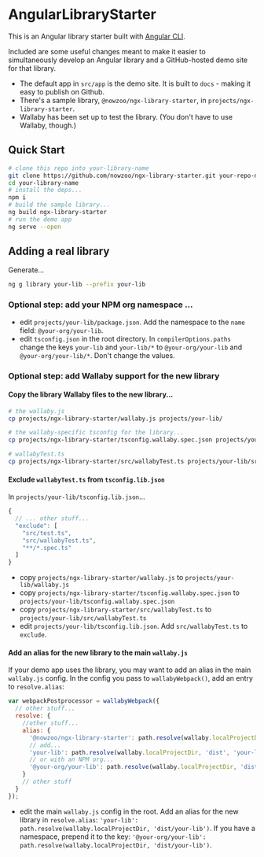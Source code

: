 # AngularLibraryStarter

This is an Angular library starter built with [Angular CLI](https://github.com/angular/angular-cli).

Included are some useful changes meant to make it easier to simultaneously develop an Angular library and a GitHub-hosted demo site for that library.

- The default app in `src/app` is the demo site. It is built to `docs` - making it easy to publish on Github.
- There's a sample library, `@nowzoo/ngx-library-starter`, in `projects/ngx-library-starter`.
- Wallaby has been set up to test the library. (You don't have to use Wallaby, though.)

## Quick Start


```bash
# clone this repo into your-library-name
git clone https://github.com/nowzoo/ngx-library-starter.git your-repo-name
cd your-library-name
# install the deps...
npm i
# build the sample library...
ng build ngx-library-starter
# run the demo app
ng serve --open
```

## Adding a real library
Generate...

```bash
ng g library your-lib --prefix your-lib
```
### Optional step: add your NPM org namespace ...
- edit `projects/your-lib/package.json`. Add the namespace to the `name` field: `@your-org/your-lib`.
- edit `tsconfig.json` in the root directory. In `compilerOptions.paths` change the keys `your-lib` and `your-lib/*` to `@your-org/your-lib` and `@your-org/your-lib/*`. Don't change the values.

### Optional step: add Wallaby support for the new library

#### Copy the library Wallaby files to the new library...
```bash
# the wallaby.js
cp projects/ngx-library-starter/wallaby.js projects/your-lib/

# the wallaby-specific tsconfig for the library...
cp projects/ngx-library-starter/tsconfig.wallaby.spec.json projects/your-lib/

# wallabyTest.ts
cp projects/ngx-library-starter/src/wallabyTest.ts projects/your-lib/src/
```

#### Exclude `wallabyTest.ts` from `tsconfig.lib.json`
In `projects/your-lib/tsconfig.lib.json`...
```js
{
  // ... other stuff...
  "exclude": [
    "src/test.ts",
    "src/wallabyTest.ts",
    "**/*.spec.ts"
  ]
}

```
- copy `projects/ngx-library-starter/wallaby.js` to `projects/your-lib/wallaby.js`
- copy `projects/ngx-library-starter/tsconfig.wallaby.spec.json` to `projects/your-lib/tsconfig.wallaby.spec.json`
- copy `projects/ngx-library-starter/src/wallabyTest.ts` to `projects/your-lib/src/wallabyTest.ts`
- edit `projects/your-lib/tsconfig.lib.json`. Add `src/wallabyTest.ts` to `exclude`.


#### Add an alias for the new library to the main `wallaby.js`
If your demo app uses the library, you may want to add an alias in the main `wallaby.js` config. In the config you pass to `wallabyWebpack()`, add an entry to `resolve.alias`:

```js
var webpackPostprocessor = wallabyWebpack({
  // other stuff...
  resolve: {
    //other stuff...
    alias: {
      '@nowzoo/ngx-library-starter': path.resolve(wallaby.localProjectDir,  'dist', 'ngx-library-starter'),
      // add...
      'your-lib': path.resolve(wallaby.localProjectDir, 'dist', 'your-lib'),
      // or with an NPM org...
      '@your-org/your-lib': path.resolve(wallaby.localProjectDir, 'dist', 'your-lib')
    }
    // other stuff
  }
});

```

- edit the main `wallaby.js` config in the root. Add an alias for the new library in `resolve.alias`: `'your-lib': path.resolve(wallaby.localProjectDir, 'dist/your-lib')`. If you have a namespace, prepend it to the key: `'@your-org/your-lib': path.resolve(wallaby.localProjectDir, 'dist/your-lib')`.
